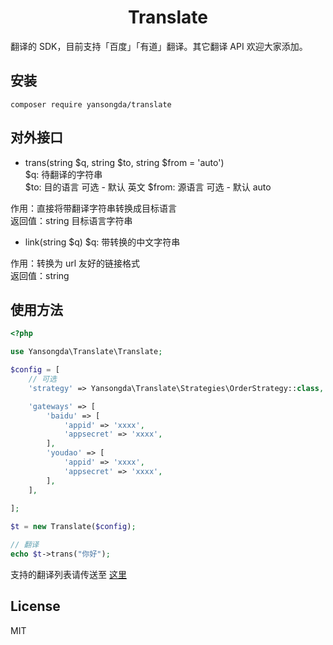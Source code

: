 <h1 align="center">Translate</h1>

翻译的 SDK，目前支持「百度」「有道」翻译。其它翻译 API 欢迎大家添加。

## 安装
`composer require yansongda/translate`

## 对外接口
- trans(string $q, string $to, string $from = 'auto')  
$q: 待翻译的字符串  
$to: 目的语言    可选 - 默认 英文
$from: 源语言   可选 - 默认 auto  

作用：直接将带翻译字符串转换成目标语言  
返回值：string 目标语言字符串  

- link(string $q)
$q: 带转换的中文字符串  

作用：转换为 url 友好的链接格式  
返回值：string   


## 使用方法
```php
<?php

use Yansongda\Translate\Translate;

$config = [
    // 可选
    'strategy' => Yansongda\Translate\Strategies\OrderStrategy::class,

    'gateways' => [
        'baidu' => [
            'appid' => 'xxxx',
            'appsecret' => 'xxxx',
        ],
        'youdao' => [
            'appid' => 'xxxx',
            'appsecret' => 'xxxx',
        ],
    ],
    
];

$t = new Translate($config);

// 翻译
echo $t->trans("你好");
```

支持的翻译列表请传送至 [这里](http://api.fanyi.baidu.com/api/trans/product/apidoc)

## License
MIT
